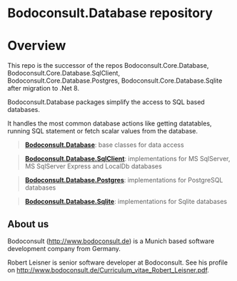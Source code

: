 Bodoconsult.Database repository
================

# Overview

This repo is the successor of the repos Bodoconsult.Core.Database,
 Bodoconsult.Core.Database.SqlClient, Bodoconsult.Core.Database.Postgres, Bodoconsult.Core.Database.Sqlite after migration to .Net 8.

Bodoconsult.Database packages simplify the access to SQL based databases. 

It handles the most common database actions like getting datatables, running SQL statement or fetch scalar values from the database.

>   **[Bodoconsult.Database](doc/Bodoconsult.Database/README.md)**: base classes for data access

>   **[Bodoconsult.Database.SqlClient](doc/Bodoconsult.Database.SqlClient/README.md)**: implementations for MS SqlServer, MS SqlServer Express and LocalDb databases

>   **[Bodoconsult.Database.Postgres](doc/Bodoconsult.Database.Postgres/README.md)**: implementations for PostgreSQL databases

>   **[Bodoconsult.Database.Sqlite](doc/Bodoconsult.Database.Sqlite/README.md)**: implementations for Sqlite databases

## About us

Bodoconsult (<http://www.bodoconsult.de>) is a Munich based software development company from Germany.

Robert Leisner is senior software developer at Bodoconsult. See his profile on <http://www.bodoconsult.de/Curriculum_vitae_Robert_Leisner.pdf>.

